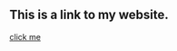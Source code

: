 ## This is a link to my website.
[click me](https://portfolio-diana-akvy8m54n-dianadzakahs-projects.vercel.app/)
